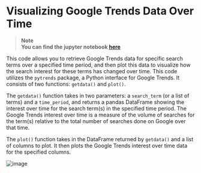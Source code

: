 # Visualizing Google Trends Data Over Time

> **Note** <br/>
**You can find the jupyter notebook [here](pytrends.ipynb)**

This code allows you to retrieve Google Trends data for specific search terms over a specified time period, and then plot this data to visualize how the search interest for these terms has changed over time.
This code utilizes the `pytrends` package, a Python interface for Google Trends. It consists of two functions: `getdata()` and `plot()`. 

The `getdata()` function takes in two parameters: a `search_term` (or a list of terms) and a `time_period`, and returns a pandas DataFrame showing the interest over time for the search term(s) in the specified time period. The Google Trends interest over time is a measure of the volume of searches for the term(s) relative to the total number of searches done on Google over that time. 

The `plot()` function takes in the DataFrame returned by `getdata()` and a list of columns to plot. It then plots the Google Trends interest over time data for the specified columns. 

![image](https://github.com/xfold/the-ai-jungle/assets/45178011/77d70a3c-5c41-4ec6-adae-c8baf98e558b)

